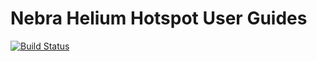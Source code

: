# Nebra Helium Hotspot User Guides

[![Build Status](https://jenkins.ryanteck.uk/view/Helium/job/Helium-Guides%20Download/badge/icon)](https://jenkins.ryanteck.uk/view/Helium/job/Helium-Guides%20Download/?style=flat-square)
